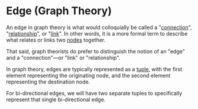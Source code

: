 # Edge (Graph Theory)

An edge in graph theory is what would colloquially be called a "[connection](/docs/glossary/connection)", "[relationship](/docs/glossary/relationship)", or "[link](/docs/glossary/link)". In other words, it is a more formal term to describe what relates or links two [nodes](/docs/glossary/node) together.

That said, graph theorists do prefer to distinguish the notion of an "edge" and a "connection"—or "link" or "relationship".

In graph theory, edges are typically represented as a [tuple](/docs/glossary/tuple), with the first element representing the originating node, and the second element representing the destination node.

For bi-directional edges, we will have two separate tuples to specifically represent that single bi-directional edge.